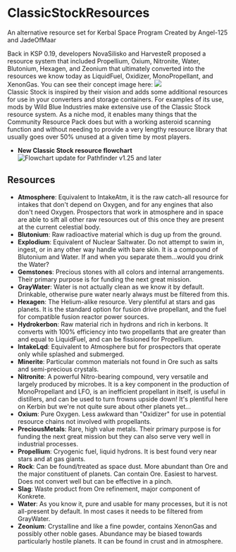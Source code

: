 # ClassicStockResources
An alternative resource set for Kerbal Space Program
Created by Angel-125 and JadeOfMaar

Back in KSP 0.19, developers NovaSilisko and HarvesteR proposed a resource system that included Propellium, Oxium, Nitronite, Water, Blutonium, Hexagen, and Zeonium that ultimately converted into the resources we know today as LiquidFuel, Oxidizer, MonoPropellant, and XenonGas. You can see their concept image here: 
![](https://i.imgur.com/08hdJyj.png)  
Classic Stock is inspired by their vision and adds some additional resources for use in your converters and storage containers. For examples of its use, mods by Wild Blue Industries make extensive use of the Classic Stock resource system. 
As a niche mod, it enables many things that the Community Resource Pack does but with a working asteroid scanning function and without needing to provide a very lengthy resource library that usually goes over 50% unused at a given time by most players.
* **New Classic Stock resource flowchart**
![Flowchart update for Pathfinder v1.25 and later](https://i.imgur.com/lSSljoy.png)
## Resources
* **Atmosphere**: Equivalent to IntakeAtm, it is the raw catch-all resource for intakes that don't depend on Oxygen, and for any engines that also don't need Oxygen. Prospectors that work in atmosphere and in space are able to sift all other raw resources out of this once they are present at the current celestial body.
* **Blutonium**: Raw radioactive material which is dug up from the ground.
* **Explodium**: Equivalent of Nuclear Saltwater. Do not attempt to swim in, ingest, or in any other way handle with bare skin. It is a compound of Blutonium and Water. If and when you separate them...would you drink the Water? 
* **Gemstones**: Precious stones with all colors and internal arrangements. Their primary purpose is for funding the next great mission.
* **GrayWater**: Water is not actually clean as we know it by default. Drinkable, otherwise pure water nearly always must be filtered from this.
* **Hexagen**: The Helium-alike resource. Very plentiful at stars and gas planets. It is the standard option for fusion drive propellant, and the fuel for compatible fusion reactor power sources.
* **Hydrokerbon**: Raw material rich in hydrons and rich in kerbons. It converts with 100% efficiency into two propellants that are greater than and equal to LiquidFuel, and can be fissioned for Propellium.
* **IntakeLqd**: Equivalent to Atmosphere but for prospectors that operate only while splashed and submerged.
* **Minerite**: Particular common materials not found in Ore such as salts and semi-precious crystals.
* **Nitronite**: A powerful Nitro-bearing compound, very versatile and largely produced by microbes. It is a key component in the production of MonoPropellant and LFO, is an inefficient propellant in itself, is useful in distillers, and can be used to turn frowns upside down! It's plentiful here on Kerbin but we're not quite sure about other planets yet...
* **Oxium**: Pure Oxygen. Less awkward than "Oxidizer" for use in potential resource chains not involved with propellants.
* **PreciousMetals**: Rare, high value metals. Their primary purpose is for funding the next great mission but they can also serve very well in industrial processes.
* **Propellium**: Cryogenic fuel, liquid hydrons. It is best found very near stars and at gas giants.
* **Rock**: Can be found/treated as space dust. More abundant than Ore and the major constituent of planets. Can contain Ore. Easiest to harvest. Does not convert well but can be effective in a pinch.
* **Slag**: Waste product from Ore refinement, major component of Konkrete.
* **Water**: As you know it, pure and usable for many processes, but it is not all-present by default. In most cases it needs to be filtered from GrayWater.
* **Zeonium**: Crystalline and like a fine powder, contains XenonGas and possibly other noble gases. Abundance may be biased towards particularly hostile planets. It can be found in crust and in atmosphere.
